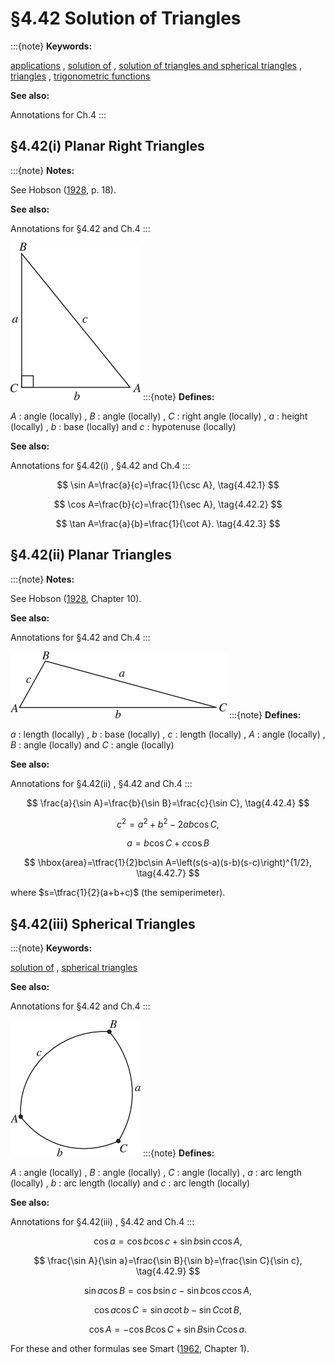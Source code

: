 # §4.42 Solution of Triangles

:::{note}
**Keywords:**

[applications](http://dlmf.nist.gov/search/search?q=applications) , [solution of](http://dlmf.nist.gov/search/search?q=solution%20of) , [solution of triangles and spherical triangles](http://dlmf.nist.gov/search/search?q=solution%20of%20triangles%20and%20spherical%20triangles) , [triangles](http://dlmf.nist.gov/search/search?q=triangles) , [trigonometric functions](http://dlmf.nist.gov/search/search?q=trigonometric%20functions)

**See also:**

Annotations for Ch.4
:::


## §4.42(i) Planar Right Triangles

:::{note}
**Notes:**

See Hobson ([1928](./bib/H.html#bib1091 "A Treatise on Plane and Advanced Trigonometry"), p. 18).

**See also:**

Annotations for §4.42 and Ch.4
:::

<a id="F1"></a>

![Figure 4.42.1: Planar right triangle.](../html/4/42/F1.png)
:::{note}
**Defines:**

$A$ : angle (locally) , $B$ : angle (locally) , $C$ : right angle (locally) , $a$ : height (locally) , $b$ : base (locally) and $c$ : hypotenuse (locally)

**See also:**

Annotations for §4.42(i) , §4.42 and Ch.4
:::


<a id="E1"></a>
$$
\sin A=\frac{a}{c}=\frac{1}{\csc A}, \tag{4.42.1}
$$


<a id="E2"></a>
$$
\cos A=\frac{b}{c}=\frac{1}{\sec A}, \tag{4.42.2}
$$


<a id="E3"></a>
$$
\tan A=\frac{a}{b}=\frac{1}{\cot A}. \tag{4.42.3}
$$


## §4.42(ii) Planar Triangles

:::{note}
**Notes:**

See Hobson ([1928](./bib/H.html#bib1091 "A Treatise on Plane and Advanced Trigonometry"), Chapter 10).

**See also:**

Annotations for §4.42 and Ch.4
:::

<a id="F2"></a>

![Figure 4.42.2: Planar triangle.](../html/4/42/F2.png)
:::{note}
**Defines:**

$a$ : length (locally) , $b$ : base (locally) , $c$ : length (locally) , $A$ : angle (locally) , $B$ : angle (locally) and $C$ : angle (locally)

**See also:**

Annotations for §4.42(ii) , §4.42 and Ch.4
:::


<a id="E4"></a>
$$
\frac{a}{\sin A}=\frac{b}{\sin B}=\frac{c}{\sin C}, \tag{4.42.4}
$$


<a id="E5"></a>
$$
c^{2}=a^{2}+b^{2}-2ab\cos C, \tag{4.42.5}
$$


<a id="E6"></a>
$$
a=b\cos C+c\cos B \tag{4.42.6}
$$


<a id="E7"></a>
$$
\hbox{area}=\tfrac{1}{2}bc\sin A=\left(s(s-a)(s-b)(s-c)\right)^{1/2}, \tag{4.42.7}
$$

where $s=\tfrac{1}{2}(a+b+c)$ (the semiperimeter).


## §4.42(iii) Spherical Triangles

:::{note}
**Keywords:**

[solution of](http://dlmf.nist.gov/search/search?q=solution%20of) , [spherical triangles](http://dlmf.nist.gov/search/search?q=spherical%20triangles)

**See also:**

Annotations for §4.42 and Ch.4
:::

<a id="F3"></a>

![Figure 4.42.3: Spherical triangle.](../html/4/42/F3.png)
:::{note}
**Defines:**

$A$ : angle (locally) , $B$ : angle (locally) , $C$ : angle (locally) , $a$ : arc length (locally) , $b$ : arc length (locally) and $c$ : arc length (locally)

**See also:**

Annotations for §4.42(iii) , §4.42 and Ch.4
:::


<a id="E8"></a>
$$
\cos a=\cos b\cos c+\sin b\sin c\cos A, \tag{4.42.8}
$$


<a id="E9"></a>
$$
\frac{\sin A}{\sin a}=\frac{\sin B}{\sin b}=\frac{\sin C}{\sin c}, \tag{4.42.9}
$$


<a id="E10"></a>
$$
\sin a\cos B=\cos b\sin c-\sin b\cos c\cos A, \tag{4.42.10}
$$


<a id="E11"></a>
$$
\cos a\cos C=\sin a\cot b-\sin C\cot B, \tag{4.42.11}
$$


<a id="E12"></a>
$$
\cos A=-\cos B\cos C+\sin B\sin C\cos a. \tag{4.42.12}
$$

For these and other formulas see Smart ([1962](./bib/S.html#bib2116 "Text-book on Spherical Astronomy"), Chapter 1).
